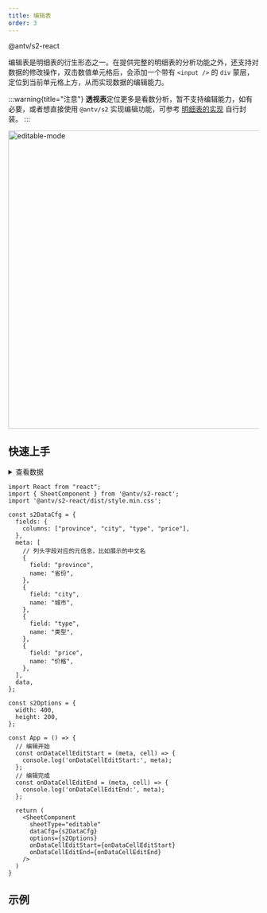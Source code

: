 ```yaml
---
title: 编辑表
order: 3
---
```


<Badge>@antv/s2-react</Badge>

编辑表是明细表的衍生形态之一。在提供完整的明细表的分析功能之外，还支持对数据的修改操作，双击数值单元格后，会添加一个带有 `<input />` 的  `div` 蒙层，定位到当前单元格上方，从而实现数据的编辑能力。

:::warning{title="注意"}
**透视表**定位更多是看数分析，暂不支持编辑能力，如有必要，或者想直接使用 `@antv/s2` 实现编辑功能，可参考 [明细表的实现](https://github.com/antvis/S2/blob/next/packages/s2-react/src/components/sheets/editable-sheet/custom-cell/edit-cell/index.tsx) 自行封装。
:::

<img alt="editable-mode" src="https://gw.alipayobjects.com/mdn/rms_56cbb2/afts/img/A*9RoBT5FIJG0AAAAAAAAAAAAAARQnAQ" width="600" />

## 快速上手

<details>
  <summary>查看数据</summary>

  ```ts
  // 1. 准备数据
  const data = [
    {
      "province": "浙江",
      "city": "杭州",
      "type": "笔",
      "price": 1
    },
    {
      "province": "浙江",
      "city": "杭州",
      "type": "纸张",
      "price": 2
    },
    {
      "province": "浙江",
      "city": "舟山",
      "type": "笔",
      "price": 17
    },
    {
      "province": "浙江",
      "city": "舟山",
      "type": "纸张",
      "price": 6
    },
    {
      "province": "吉林",
      "city": "长春",
      "type": "笔",
      "price": 8
    },
    {
      "province": "吉林",
      "city": "白山",
      "type": "笔",
      "price": 12
    },
    {
      "province": "吉林",
      "city": "长春",
      "type": "纸张",
      "price": 3
    },
    {
      "province": "吉林",
      "city": "白山",
      "type": "纸张",
      "price": 25
    },

    {
      "province": "浙江",
      "city": "杭州",
      "type": "笔",
      "price": 20
    },
    {
      "province": "浙江",
      "city": "杭州",
      "type": "纸张",
      "price": 10
    },
    {
      "province": "浙江",
      "city": "舟山",
      "type": "笔",
      "price": 15
    },
    {
      "province": "浙江",
      "city": "舟山",
      "type": "纸张",
      "price": 2
    },
    {
      "province": "吉林",
      "city": "长春",
      "type": "笔",
      "price": 15
    },
    {
      "province": "吉林",
      "city": "白山",
      "type": "笔",
      "price": 30
    },
    {
      "province": "吉林",
      "city": "长春",
      "type": "纸张",
      "price": 40
    },
    {
      "province": "吉林",
      "city": "白山",
      "type": "纸张",
        "price": 50
      }
    ]
  ```

</details>

```tsx
import React from "react";
import { SheetComponent } from '@antv/s2-react';
import '@antv/s2-react/dist/style.min.css';

const s2DataCfg = {
  fields: {
    columns: ["province", "city", "type", "price"],
  },
  meta: [
    // 列头字段对应的元信息，比如展示的中文名
    {
      field: "province",
      name: "省份",
    },
    {
      field: "city",
      name: "城市",
    },
    {
      field: "type",
      name: "类型",
    },
    {
      field: "price",
      name: "价格",
    },
  ],
  data,
};

const s2Options = {
  width: 400,
  height: 200,
};

const App = () => {
  // 编辑开始
  const onDataCellEditStart = (meta, cell) => {
    console.log('onDataCellEditStart:', meta);
  };
  // 编辑完成
  const onDataCellEditEnd = (meta, cell) => {
    console.log('onDataCellEditEnd:', meta);
  };

  return (
    <SheetComponent
      sheetType="editable"
      dataCfg={s2DataCfg}
      options={s2Options}
      onDataCellEditStart={onDataCellEditStart}
      onDataCellEditEnd={onDataCellEditEnd}
    />
  )
}
```

## 示例

<Playground path='react-component/sheet/demo/editable.tsx' rid='editable'></playground>
